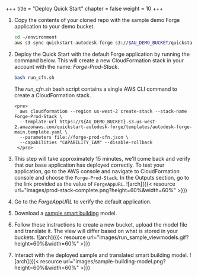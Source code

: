 +++
title = "Deploy Quick Start"
chapter = false
weight = 10
+++

1. Copy the contents of your cloned repo with the sample demo Forge application to your demo bucket.
   
    ```bash  
    cd ~/environment  
    aws s3 sync quickstart-autodesk-forge s3://$AU_DEMO_BUCKET/quickstart-autodesk-forge/
    ```
2. Deploy the Quick Start with the default Forge application by running the command below. This will create a new CloudFormation stack in your account with the name: *Forge-Prod-Stack*.
  
    ```bash
    bash run_cfn.sh
    ```    
    The *run_cfn.sh* bash script contains a single AWS CLI command to create a CloudFormation stack.
   
       <pre>
         aws cloudformation --region us-west-2 create-stack --stack-name Forge-Prod-Stack \
         --template-url https://${AU_DEMO_BUCKET}.s3.us-west-2.amazonaws.com/quickstart-autodesk-forge/templates/autodesk-forge-main.template.yaml \
         --parameters file://forge-prod-cfn.json \
         --capabilities "CAPABILITY_IAM" --disable-rollback
        </pre>
3. This step will take approximately 15 minutes, we'll come back and verify that our base application has deployed correctly. To test your application, go to the AWS console and navigate to CloudFormation console and choose the `Forge-Prod-Stack`. In the Outputs section, go to the link provided as the value of `ForgeAppURL`.
![arch]({{< resource url="images/prod-stack-complete.png?height=60%&width=60%" >}})
4. Go to the *ForgeAppURL* to verify the default application. 
5. Download a [sample smart building](https://s3.amazonaws.com/aws-cfn-samples/forge-workshop/demo/rme_advanced_sample_project.rvt) model.
6. Follow these instructions to create a new bucket, upload the model file and translate it.
The view will differ based on what is stored in your buckets.
![arch]({{< resource url="images/run_sample_viewmodels.gif?height=60%&width=60%" >}})
7. Interact with the deployed sample and translated smart building model.
![arch]({{< resource url="images/sample-building-model.png?height=60%&width=60%" >}})
